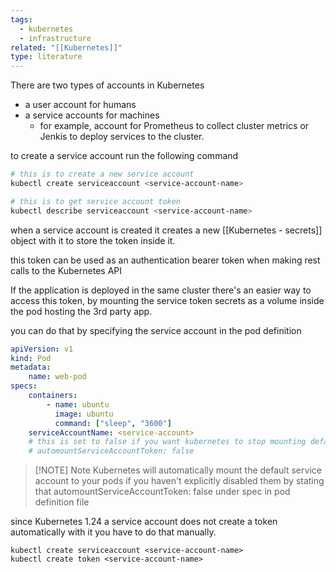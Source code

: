 ```yaml
---
tags:
  - kubernetes
  - infrastructure
related: "[[Kubernetes]]"
type: literature
---
```

There are two types of accounts in Kubernetes
- a user account for humans 
- a service accounts for machines
	- for example, account for Prometheus to collect cluster metrics or Jenkis to deploy services to the cluster.

to create a service account run the following command 
```bash
# this is to create a new service account 
kubectl create serviceaccount <service-account-name>

# this is to get service account token
kubectl describe serviceaccount <service-account-name>
```

when a service account is created it creates a new [[Kubernetes - secrets]] object with it to store the token inside it. 

this token can be used as an authentication bearer token when making rest calls to the Kubernetes API

If the application is deployed in the same cluster there's an easier way to access this token, by mounting the service token secrets as a volume inside the pod hosting the 3rd party app.

you can do that by specifying the service account in the pod definition 

```YAML
apiVersion: v1
kind: Pod
metadata: 
	name: web-pod
specs: 
	containers:
		- name: ubuntu
		  image: ubuntu
		  command: ["sleep", "3600"]
	serviceAccountName: <service-account>
	# this is set to false if you want kubernetes to stop mounting default service account into your pod
	# automountServiceAccountToken: false
```


> [!NOTE] Note
> Kubernetes will automatically mount the default service account to your pods if you haven't explicitly disabled them by stating that automountServiceAccountToken: false under spec in pod definition file




since Kubernetes 1.24 a service account does not create a token automatically with it you have to do that manually. 
```
kubectl create serviceaccount <service-account-name>
kubectl create token <service-account-name>
```
